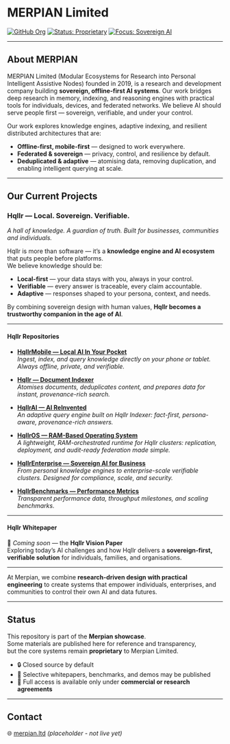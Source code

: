 # MERPIAN Limited

[![GitHub Org](https://img.shields.io/badge/org-Merpian--Limited-black)]()
[![Status: Proprietary](https://img.shields.io/badge/status-Proprietary-red)]()
[![Focus: Sovereign AI](https://img.shields.io/badge/focus-Sovereign%20AI-blue)]()

---

## About MERPIAN

MERPIAN Limited (Modular Ecosystems for Research into Personal Intelligent Assistive Nodes) founded in 2019, is a research and development company building **sovereign, offline-first AI systems**. Our work bridges deep research in memory, indexing, and reasoning engines with practical tools for individuals, devices, and federated networks.
We believe AI should serve people first — sovereign, verifiable, and under your control.

Our work explores knowledge engines, adaptive indexing, and resilient distributed architectures that are:

- **Offline-first, mobile-first** — designed to work everywhere.  
- **Federated & sovereign** — privacy, control, and resilience by default.  
- **Deduplicated & adaptive** — atomising data, removing duplication, and enabling intelligent querying at scale.  

---

## Our Current Projects

### Hqllr — Local. Sovereign. Verifiable.

*A hall of knowledge. A guardian of truth. Built for businesses, communities and individuals.*

Hqllr is more than software — it’s a **knowledge engine and AI ecosystem** that puts people before platforms.  
We believe knowledge should be:

- **Local-first** — your data stays with you, always in your control.  
- **Verifiable** — every answer is traceable, every claim accountable.  
- **Adaptive** — responses shaped to your persona, context, and needs.  

By combining sovereign design with human values, **Hqllr becomes a trustworthy companion in the age of AI**.  

---

#### Hqllr Repositories

- [**HqllrMobile — Local AI In Your Pocket**](https://github.com/ISMPG/HqllrMobile)  
  *Ingest, index, and query knowledge directly on your phone or tablet. Always offline, private, and verifiable.*  

- [**Hqllr — Document Indexer**](https://github.com/ISMPG/Hqllr)  
  *Atomises documents, deduplicates content, and prepares data for instant, provenance-rich search.*  

- [**HqllrAI — AI ReInvented**](https://github.com/ISMPG/HqllrAI)  
  *An adaptive query engine built on Hqllr Indexer: fact-first, persona-aware, provenance-rich answers.*  

- [**HqllrOS — RAM-Based Operating System**](https://github.com/ISMPG/HqllrOS)  
  *A lightweight, RAM-orchestrated runtime for Hqllr clusters: replication, deployment, and audit-ready federation made simple.*  

- [**HqllrEnterprise — Sovereign AI for Business**](https://github.com/ISMPG/HqllrEnterprise)  
  *From personal knowledge engines to enterprise-scale verifiable clusters. Designed for compliance, scale, and security.*  

- [**HqllrBenchmarks — Performance Metrics**](https://github.com/ISMPG/HqllrBenchmarks)  
  *Transparent performance data, throughput milestones, and scaling benchmarks.*  

---

#### Hqllr Whitepaper

📄 *Coming soon* — the **Hqllr Vision Paper**  
Exploring today’s AI challenges and how Hqllr delivers a **sovereign-first, verifiable solution** for individuals, families, and organisations.  

---

At Merpian, we combine **research-driven design with practical engineering** to create systems that empower individuals, enterprises, and communities to control their own AI and data futures.


---

## Status

This repository is part of the **Merpian showcase**.  
Some materials are published here for reference and transparency,  
but the core systems remain **proprietary** to Merpian Limited.  

- 🔒 Closed source by default  
- 📄 Selective whitepapers, benchmarks, and demos may be published  
- 💼 Full access is available only under **commercial or research agreements**  

---

## Contact
 
🌐 [merpian.ltd](https://merpian.ltd) *(placeholder - not live yet)*





